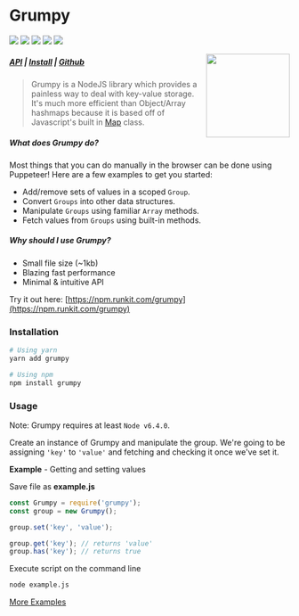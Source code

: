 # Grumpy
<img src="https://badgen.net/npm/v/grumpy?color=purple&style=flat"> <img src="https://badgen.net/npm/dt/grumpy?color=purple&style=flat"> <img src="https://badgen.net/badge/size/1.1%20MB/purple?style=flat"> <img src="https://badgen.net/david/dep/cringiest/grumpy?color=purple&style=flat"> <img src="https://badgen.net/npm/license/grumpy?color=purple&style=flat">

<img src="https://grumpy.js.org/img/grumpy.svg" height="150" align="right">

##### [API](https://grumpy.js.org/api) | [Install](https://yarn.pm/grumpy) | [Github](https://github.com/cringiest/grumpy)

> Grumpy is a NodeJS library which provides a painless way to deal with key-value storage. It's much more efficient than Object/Array hashmaps because it is based off of Javascript's built in [Map](https://developer.mozilla.org/en-US/docs/Web/JavaScript/Reference/Global_Objects/Map) class. 

##### What does Grumpy do?

Most things that you can do manually in the browser can be done using Puppeteer! Here are a few examples to get you started:

* Add/remove sets of values in a scoped `Group`.
* Convert `Groups` into other data structures.
* Manipulate `Groups` using familiar `Array` methods.
* Fetch values from `Groups` using built-in methods.

##### Why should I use Grumpy?

* Small file size (~1kb)  
* Blazing fast performance  
* Minimal & intuitive API

Try it out here: [https://npm.runkit.com/grumpy](https://npm.runkit.com/grumpy)

### Installation

```bash
# Using yarn
yarn add grumpy

# Using npm
npm install grumpy
```

### Usage
Note: Grumpy requires at least `Node v6.4.0`.

Create an instance of Grumpy and manipulate the group. We're going to be assigning `'key'` to `'value'` and fetching and checking it once we've set it.

**Example** - Getting and setting values

Save file as **example.js**

```js
const Grumpy = require('grumpy');
const group = new Grumpy();

group.set('key', 'value');

group.get('key'); // returns 'value'
group.has('key'); // returns true
```

Execute script on the command line
```bash
node example.js
```
[More Examples](https://grumpy.js.org/examples/)
